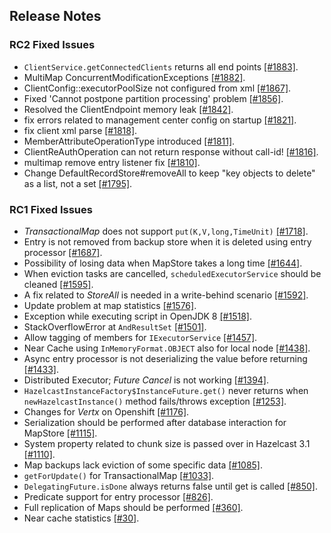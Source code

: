 

## Release Notes
### RC2 Fixed Issues
-	`ClientService.getConnectedClients` returns all end points [[#1883]](https://github.com/hazelcast/hazelcast/issues/1883).
-	MultiMap ConcurrentModificationExceptions [[#1882]](https://github.com/hazelcast/hazelcast/issues/1882).
-	ClientConfig::executorPoolSize not configured from xml [[#1867]](https://github.com/hazelcast/hazelcast/issues/1867).
-	Fixed 'Cannot postpone partition processing' problem [[#1856]](https://github.com/hazelcast/hazelcast/pull/1856).
-	Resolved the ClientEndpoint memory leak [[#1842]](https://github.com/hazelcast/hazelcast/pull/1842).
-	fix errors related to management center config on startup [[#1821]](https://github.com/hazelcast/hazelcast/pull/1821).
-	fix client xml parse [[#1818]](https://github.com/hazelcast/hazelcast/pull/1818).
-	MemberAttributeOperationType introduced [[#1811]](https://github.com/hazelcast/hazelcast/pull/1811).
-	ClientReAuthOperation can not return response without call-id! [[#1816]](https://github.com/hazelcast/hazelcast/issues/1816).
-	multimap remove entry listener fix [[#1810]](https://github.com/hazelcast/hazelcast/pull/1810).
-	Change DefaultRecordStore#removeAll to keep "key objects to delete" as a list, not a set [[#1795]](https://github.com/hazelcast/hazelcast/issues/1795).

### RC1 Fixed Issues

-	*TransactionalMap* does not support `put(K,V,long,TimeUnit)` [[#1718]](https://github.com/hazelcast/hazelcast/issues/1718).
-	Entry is not removed from backup store when it is deleted using entry processor [[#1687]](https://github.com/hazelcast/hazelcast/issues/1687).
-	Possibility of losing data when MapStore takes a long time [[#1644]](https://github.com/hazelcast/hazelcast/issues/1644).
-	When eviction tasks are cancelled, `scheduledExecutorService` should be cleaned	[[#1595]](https://github.com/hazelcast/hazelcast/issues/1595).
-	A fix related to *StoreAll* is needed in a write-behind scenario [[#1592]](https://github.com/hazelcast/hazelcast/issues/1592).
-	Update problem at map statistics [[#1576]](https://github.com/hazelcast/hazelcast/issues/1576).
-	Exception while executing script in OpenJDK 8 [[#1518]](https://github.com/hazelcast/hazelcast/issues/1518).
-	StackOverflowError at `AndResultSet` [[#1501]](https://github.com/hazelcast/hazelcast/issues/1501).
-	Allow tagging of members for `IExecutorService` [[#1457]](https://github.com/hazelcast/hazelcast/issues/1457).
-	Near Cache using `InMemoryFormat.OBJECT` also for local node [[#1438]](https://github.com/hazelcast/hazelcast/issues/1438).
-	Async entry processor is not deserializing the value before returning [[#1433]](https://github.com/hazelcast/hazelcast/issues/1433).
-	Distributed Executor; *Future Cancel* is not working [[#1394]](https://github.com/hazelcast/hazelcast/issues/1394).
-	`HazelcastInstanceFactory$InstanceFuture.get()` never returns when `newHazelcastInstance()` method fails/throws exception [[#1253]](https://github.com/hazelcast/hazelcast/issues/1253).
-	Changes for *Vertx* on Openshift [[#1176]](https://github.com/hazelcast/hazelcast/pull/1176).
-	Serialization should be performed after database interaction for MapStore [[#1115]](https://github.com/hazelcast/hazelcast/issues/1115).
-	System property related to chunk size is passed over in Hazelcast 3.1 [[#1110]](https://github.com/hazelcast/hazelcast/issues/1110).
-	Map backups lack eviction of some specific data [[#1085]](https://github.com/hazelcast/hazelcast/issues/1085).
-	`getForUpdate()` for TransactionalMap [[#1033]](https://github.com/hazelcast/hazelcast/issues/1033).
-	`DelegatingFuture.isDone` always returns false until get is called [[#850]](https://github.com/hazelcast/hazelcast/issues/850).
-	Predicate support for entry processor [[#826]](https://github.com/hazelcast/hazelcast/issues/826).
-	Full replication of Maps should be performed [[#360]](https://github.com/hazelcast/hazelcast/issues/360).
-	Near cache statistics [[#30]](https://github.com/hazelcast/hazelcast/issues/30).







